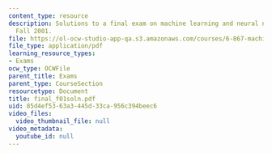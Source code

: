 ```yaml
---
content_type: resource
description: Solutions to a final exam on machine learning and neural networks from
  Fall 2001.
file: https://ol-ocw-studio-app-qa.s3.amazonaws.com/courses/6-867-machine-learning-fall-2006/85d4ef5363a3445d33ca956c394beec6_final_f01soln.pdf
file_type: application/pdf
learning_resource_types:
- Exams
ocw_type: OCWFile
parent_title: Exams
parent_type: CourseSection
resourcetype: Document
title: final_f01soln.pdf
uid: 85d4ef53-63a3-445d-33ca-956c394beec6
video_files:
  video_thumbnail_file: null
video_metadata:
  youtube_id: null
---
```

